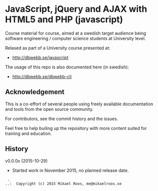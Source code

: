 JavaScript, jQuery and AJAX with HTML5 and PHP (javascript)
===================

Course material for course, aimed at a swedish target audience being software engineering / computer science students at University level. 

Relased as part of a University course presented at:

* http://dbwebb.se/javascript

The usage of this repo is also documented here (in swedish):

* http://dbwebb.se/dbwebb-cli




Acknowledgement
-------------------

This is a co-effort of several people using freely available documentation and tools from the open source community. 

For contributors, see the commit history and the issues.

Feel free to help builing up the repository with more content suited for training and education.



History
-------------------

v0.0.0x (2015-10-29)

* Started work in November 2015, no planned release date.



```                                                            
 .                                                             
..:  Copyright (c) 2015 Mikael Roos, me@mikaelroos.se   
```                                                            
